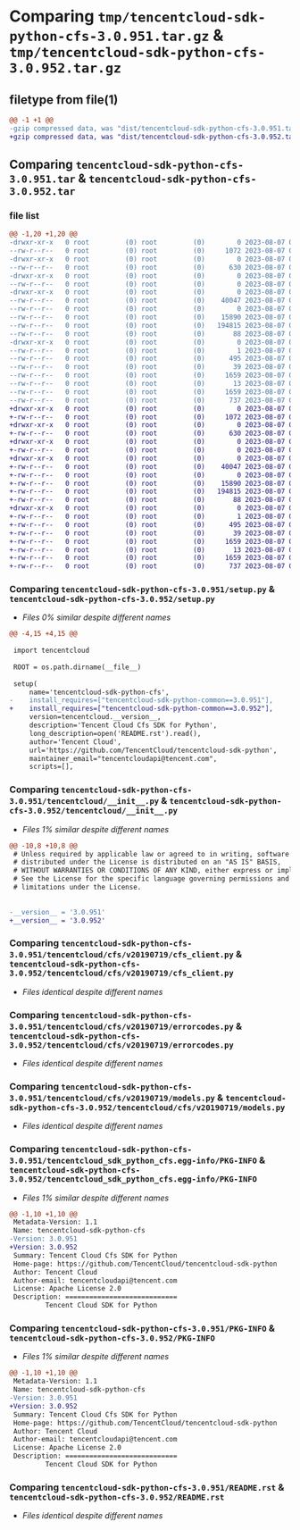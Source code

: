 # Comparing `tmp/tencentcloud-sdk-python-cfs-3.0.951.tar.gz` & `tmp/tencentcloud-sdk-python-cfs-3.0.952.tar.gz`

## filetype from file(1)

```diff
@@ -1 +1 @@
-gzip compressed data, was "dist/tencentcloud-sdk-python-cfs-3.0.951.tar", last modified: Mon Aug  7 00:22:01 2023, max compression
+gzip compressed data, was "dist/tencentcloud-sdk-python-cfs-3.0.952.tar", last modified: Mon Aug  7 08:48:49 2023, max compression
```

## Comparing `tencentcloud-sdk-python-cfs-3.0.951.tar` & `tencentcloud-sdk-python-cfs-3.0.952.tar`

### file list

```diff
@@ -1,20 +1,20 @@
-drwxr-xr-x   0 root         (0) root         (0)        0 2023-08-07 00:22:01.000000 tencentcloud-sdk-python-cfs-3.0.951/
--rw-r--r--   0 root         (0) root         (0)     1072 2023-08-07 00:22:01.000000 tencentcloud-sdk-python-cfs-3.0.951/setup.py
-drwxr-xr-x   0 root         (0) root         (0)        0 2023-08-07 00:22:01.000000 tencentcloud-sdk-python-cfs-3.0.951/tencentcloud/
--rw-r--r--   0 root         (0) root         (0)      630 2023-08-07 00:22:01.000000 tencentcloud-sdk-python-cfs-3.0.951/tencentcloud/__init__.py
-drwxr-xr-x   0 root         (0) root         (0)        0 2023-08-07 00:22:01.000000 tencentcloud-sdk-python-cfs-3.0.951/tencentcloud/cfs/
--rw-r--r--   0 root         (0) root         (0)        0 2023-08-07 00:22:01.000000 tencentcloud-sdk-python-cfs-3.0.951/tencentcloud/cfs/__init__.py
-drwxr-xr-x   0 root         (0) root         (0)        0 2023-08-07 00:22:01.000000 tencentcloud-sdk-python-cfs-3.0.951/tencentcloud/cfs/v20190719/
--rw-r--r--   0 root         (0) root         (0)    40047 2023-08-07 00:22:01.000000 tencentcloud-sdk-python-cfs-3.0.951/tencentcloud/cfs/v20190719/cfs_client.py
--rw-r--r--   0 root         (0) root         (0)        0 2023-08-07 00:22:01.000000 tencentcloud-sdk-python-cfs-3.0.951/tencentcloud/cfs/v20190719/__init__.py
--rw-r--r--   0 root         (0) root         (0)    15890 2023-08-07 00:22:01.000000 tencentcloud-sdk-python-cfs-3.0.951/tencentcloud/cfs/v20190719/errorcodes.py
--rw-r--r--   0 root         (0) root         (0)   194815 2023-08-07 00:22:01.000000 tencentcloud-sdk-python-cfs-3.0.951/tencentcloud/cfs/v20190719/models.py
--rw-r--r--   0 root         (0) root         (0)       88 2023-08-07 00:22:01.000000 tencentcloud-sdk-python-cfs-3.0.951/setup.cfg
-drwxr-xr-x   0 root         (0) root         (0)        0 2023-08-07 00:22:01.000000 tencentcloud-sdk-python-cfs-3.0.951/tencentcloud_sdk_python_cfs.egg-info/
--rw-r--r--   0 root         (0) root         (0)        1 2023-08-07 00:22:01.000000 tencentcloud-sdk-python-cfs-3.0.951/tencentcloud_sdk_python_cfs.egg-info/dependency_links.txt
--rw-r--r--   0 root         (0) root         (0)      495 2023-08-07 00:22:01.000000 tencentcloud-sdk-python-cfs-3.0.951/tencentcloud_sdk_python_cfs.egg-info/SOURCES.txt
--rw-r--r--   0 root         (0) root         (0)       39 2023-08-07 00:22:01.000000 tencentcloud-sdk-python-cfs-3.0.951/tencentcloud_sdk_python_cfs.egg-info/requires.txt
--rw-r--r--   0 root         (0) root         (0)     1659 2023-08-07 00:22:01.000000 tencentcloud-sdk-python-cfs-3.0.951/tencentcloud_sdk_python_cfs.egg-info/PKG-INFO
--rw-r--r--   0 root         (0) root         (0)       13 2023-08-07 00:22:01.000000 tencentcloud-sdk-python-cfs-3.0.951/tencentcloud_sdk_python_cfs.egg-info/top_level.txt
--rw-r--r--   0 root         (0) root         (0)     1659 2023-08-07 00:22:01.000000 tencentcloud-sdk-python-cfs-3.0.951/PKG-INFO
--rw-r--r--   0 root         (0) root         (0)      737 2023-08-07 00:22:01.000000 tencentcloud-sdk-python-cfs-3.0.951/README.rst
+drwxr-xr-x   0 root         (0) root         (0)        0 2023-08-07 08:48:49.000000 tencentcloud-sdk-python-cfs-3.0.952/
+-rw-r--r--   0 root         (0) root         (0)     1072 2023-08-07 08:48:49.000000 tencentcloud-sdk-python-cfs-3.0.952/setup.py
+drwxr-xr-x   0 root         (0) root         (0)        0 2023-08-07 08:48:49.000000 tencentcloud-sdk-python-cfs-3.0.952/tencentcloud/
+-rw-r--r--   0 root         (0) root         (0)      630 2023-08-07 08:48:49.000000 tencentcloud-sdk-python-cfs-3.0.952/tencentcloud/__init__.py
+drwxr-xr-x   0 root         (0) root         (0)        0 2023-08-07 08:48:49.000000 tencentcloud-sdk-python-cfs-3.0.952/tencentcloud/cfs/
+-rw-r--r--   0 root         (0) root         (0)        0 2023-08-07 08:48:49.000000 tencentcloud-sdk-python-cfs-3.0.952/tencentcloud/cfs/__init__.py
+drwxr-xr-x   0 root         (0) root         (0)        0 2023-08-07 08:48:49.000000 tencentcloud-sdk-python-cfs-3.0.952/tencentcloud/cfs/v20190719/
+-rw-r--r--   0 root         (0) root         (0)    40047 2023-08-07 08:48:49.000000 tencentcloud-sdk-python-cfs-3.0.952/tencentcloud/cfs/v20190719/cfs_client.py
+-rw-r--r--   0 root         (0) root         (0)        0 2023-08-07 08:48:49.000000 tencentcloud-sdk-python-cfs-3.0.952/tencentcloud/cfs/v20190719/__init__.py
+-rw-r--r--   0 root         (0) root         (0)    15890 2023-08-07 08:48:49.000000 tencentcloud-sdk-python-cfs-3.0.952/tencentcloud/cfs/v20190719/errorcodes.py
+-rw-r--r--   0 root         (0) root         (0)   194815 2023-08-07 08:48:49.000000 tencentcloud-sdk-python-cfs-3.0.952/tencentcloud/cfs/v20190719/models.py
+-rw-r--r--   0 root         (0) root         (0)       88 2023-08-07 08:48:49.000000 tencentcloud-sdk-python-cfs-3.0.952/setup.cfg
+drwxr-xr-x   0 root         (0) root         (0)        0 2023-08-07 08:48:49.000000 tencentcloud-sdk-python-cfs-3.0.952/tencentcloud_sdk_python_cfs.egg-info/
+-rw-r--r--   0 root         (0) root         (0)        1 2023-08-07 08:48:49.000000 tencentcloud-sdk-python-cfs-3.0.952/tencentcloud_sdk_python_cfs.egg-info/dependency_links.txt
+-rw-r--r--   0 root         (0) root         (0)      495 2023-08-07 08:48:49.000000 tencentcloud-sdk-python-cfs-3.0.952/tencentcloud_sdk_python_cfs.egg-info/SOURCES.txt
+-rw-r--r--   0 root         (0) root         (0)       39 2023-08-07 08:48:49.000000 tencentcloud-sdk-python-cfs-3.0.952/tencentcloud_sdk_python_cfs.egg-info/requires.txt
+-rw-r--r--   0 root         (0) root         (0)     1659 2023-08-07 08:48:49.000000 tencentcloud-sdk-python-cfs-3.0.952/tencentcloud_sdk_python_cfs.egg-info/PKG-INFO
+-rw-r--r--   0 root         (0) root         (0)       13 2023-08-07 08:48:49.000000 tencentcloud-sdk-python-cfs-3.0.952/tencentcloud_sdk_python_cfs.egg-info/top_level.txt
+-rw-r--r--   0 root         (0) root         (0)     1659 2023-08-07 08:48:49.000000 tencentcloud-sdk-python-cfs-3.0.952/PKG-INFO
+-rw-r--r--   0 root         (0) root         (0)      737 2023-08-07 08:48:49.000000 tencentcloud-sdk-python-cfs-3.0.952/README.rst
```

### Comparing `tencentcloud-sdk-python-cfs-3.0.951/setup.py` & `tencentcloud-sdk-python-cfs-3.0.952/setup.py`

 * *Files 0% similar despite different names*

```diff
@@ -4,15 +4,15 @@
 
 import tencentcloud
 
 ROOT = os.path.dirname(__file__)
 
 setup(
     name='tencentcloud-sdk-python-cfs',
-    install_requires=["tencentcloud-sdk-python-common==3.0.951"],
+    install_requires=["tencentcloud-sdk-python-common==3.0.952"],
     version=tencentcloud.__version__,
     description='Tencent Cloud Cfs SDK for Python',
     long_description=open('README.rst').read(),
     author='Tencent Cloud',
     url='https://github.com/TencentCloud/tencentcloud-sdk-python',
     maintainer_email="tencentcloudapi@tencent.com",
     scripts=[],
```

### Comparing `tencentcloud-sdk-python-cfs-3.0.951/tencentcloud/__init__.py` & `tencentcloud-sdk-python-cfs-3.0.952/tencentcloud/__init__.py`

 * *Files 1% similar despite different names*

```diff
@@ -10,8 +10,8 @@
 # Unless required by applicable law or agreed to in writing, software
 # distributed under the License is distributed on an "AS IS" BASIS,
 # WITHOUT WARRANTIES OR CONDITIONS OF ANY KIND, either express or implied.
 # See the License for the specific language governing permissions and
 # limitations under the License.
 
 
-__version__ = '3.0.951'
+__version__ = '3.0.952'
```

### Comparing `tencentcloud-sdk-python-cfs-3.0.951/tencentcloud/cfs/v20190719/cfs_client.py` & `tencentcloud-sdk-python-cfs-3.0.952/tencentcloud/cfs/v20190719/cfs_client.py`

 * *Files identical despite different names*

### Comparing `tencentcloud-sdk-python-cfs-3.0.951/tencentcloud/cfs/v20190719/errorcodes.py` & `tencentcloud-sdk-python-cfs-3.0.952/tencentcloud/cfs/v20190719/errorcodes.py`

 * *Files identical despite different names*

### Comparing `tencentcloud-sdk-python-cfs-3.0.951/tencentcloud/cfs/v20190719/models.py` & `tencentcloud-sdk-python-cfs-3.0.952/tencentcloud/cfs/v20190719/models.py`

 * *Files identical despite different names*

### Comparing `tencentcloud-sdk-python-cfs-3.0.951/tencentcloud_sdk_python_cfs.egg-info/PKG-INFO` & `tencentcloud-sdk-python-cfs-3.0.952/tencentcloud_sdk_python_cfs.egg-info/PKG-INFO`

 * *Files 1% similar despite different names*

```diff
@@ -1,10 +1,10 @@
 Metadata-Version: 1.1
 Name: tencentcloud-sdk-python-cfs
-Version: 3.0.951
+Version: 3.0.952
 Summary: Tencent Cloud Cfs SDK for Python
 Home-page: https://github.com/TencentCloud/tencentcloud-sdk-python
 Author: Tencent Cloud
 Author-email: tencentcloudapi@tencent.com
 License: Apache License 2.0
 Description: ============================
         Tencent Cloud SDK for Python
```

### Comparing `tencentcloud-sdk-python-cfs-3.0.951/PKG-INFO` & `tencentcloud-sdk-python-cfs-3.0.952/PKG-INFO`

 * *Files 1% similar despite different names*

```diff
@@ -1,10 +1,10 @@
 Metadata-Version: 1.1
 Name: tencentcloud-sdk-python-cfs
-Version: 3.0.951
+Version: 3.0.952
 Summary: Tencent Cloud Cfs SDK for Python
 Home-page: https://github.com/TencentCloud/tencentcloud-sdk-python
 Author: Tencent Cloud
 Author-email: tencentcloudapi@tencent.com
 License: Apache License 2.0
 Description: ============================
         Tencent Cloud SDK for Python
```

### Comparing `tencentcloud-sdk-python-cfs-3.0.951/README.rst` & `tencentcloud-sdk-python-cfs-3.0.952/README.rst`

 * *Files identical despite different names*

